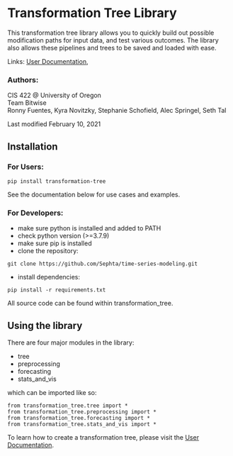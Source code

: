# Transformation Tree Library

This transformation tree library allows you to quickly build out possible modification paths for input data, and test various outcomes. The library also allows these pipelines and trees to be saved and loaded with ease.

Links: [User Documentation](https://github.com/Sephta/time-series-modeling/blob/main/docs/user.md),

### Authors:

CIS 422 @ University of Oregon  
Team Bitwise  
Ronny Fuentes, Kyra Novitzky, Stephanie Schofield, Alec Springel, Seth Tal

Last modified February 10, 2021

## Installation

### For Users:

```
pip install transformation-tree
```

See the documentation below for use cases and examples.

### For Developers:

- make sure python is installed and added to PATH
- check python version (>=3.7.9)
- make sure pip is installed
- clone the repository:

```
git clone https://github.com/Sephta/time-series-modeling.git
```

- install dependencies:

```
pip install -r requirements.txt
```

All source code can be found within transformation_tree.

## Using the library

There are four major modules in the library:

- tree
- preprocessing
- forecasting
- stats_and_vis

which can be imported like so:

```
from transformation_tree.tree import *
from transformation_tree.preprocessing import *
from transformation_tree.forecasting import *
from transformation_tree.stats_and_vis import *
```

To learn how to create a transformation tree, please visit the [User Documentation](https://github.com/Sephta/time-series-modeling/blob/main/docs/user.md).
